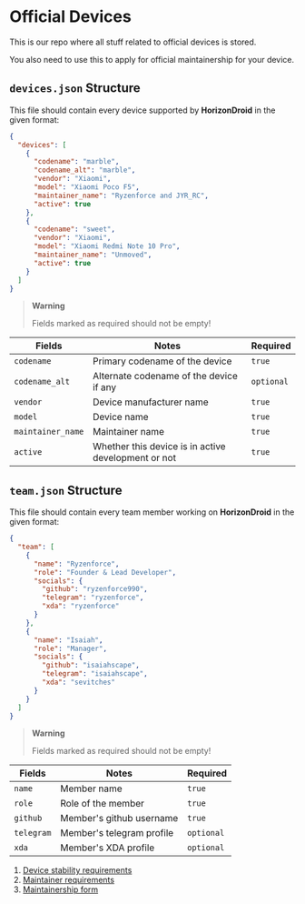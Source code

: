 # Official Devices

This is our repo where all stuff related to official devices is stored.

You also need to use this to apply for official maintainership for your device.

## `devices.json` Structure

This file should contain every device supported by **HorizonDroid** in the given format:

```json
{
  "devices": [
    {
      "codename": "marble",
      "codename_alt": "marble",
      "vendor": "Xiaomi",
      "model": "Xiaomi Poco F5",
      "maintainer_name": "Ryzenforce and JYR_RC",
      "active": true
    },
    {
      "codename": "sweet",
      "vendor": "Xiaomi",
      "model": "Xiaomi Redmi Note 10 Pro",
      "maintainer_name": "Unmoved",
      "active": true
    }
  ]
}
```

> **Warning**
>
> Fields marked as required should not be empty!

| Fields            | Notes                                               | Required   |
| ----------------- | --------------------------------------------------- | ---------- |
| `codename`        | Primary codename of the device                      | `true`     |
| `codename_alt`    | Alternate codename of the device if any             | `optional` |
| `vendor`          | Device manufacturer name                            | `true`     |
| `model`           | Device name                                         | `true`     |
| `maintainer_name` | Maintainer name                                     | `true`     |
| `active`          | Whether this device is in active development or not | `true`     |

## `team.json` Structure

This file should contain every team member working on **HorizonDroid** in the given format:

```json
{
  "team": [
    {
      "name": "Ryzenforce",
      "role": "Founder & Lead Developer",
      "socials": {
        "github": "ryzenforce990",
        "telegram": "ryzenforce",
        "xda": "ryzenforce"
      }
    },
    {
      "name": "Isaiah",
      "role": "Manager",
      "socials": {
        "github": "isaiahscape",
        "telegram": "isaiahscape",
        "xda": "sevitches"
      }
    }
  ]
}
```

> **Warning**
>
> Fields marked as required should not be empty!

| Fields     | Notes                     | Required   |
| ---------- | ------------------------- | ---------- |
| `name`     | Member name               | `true`     |
| `role`     | Role of the member        | `true`     |
| `github`   | Member's github username  | `true`     |
| `telegram` | Member's telegram profile | `optional` |
| `xda`      | Member's XDA profile      | `optional` |

1. [Device stability requirements](requirements.md)
2. [Maintainer requirements](maintainerreq.md)
3. [Maintainership form](https://github.com/Project-Awaken/official_devices/issues/new/choose)
